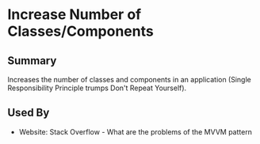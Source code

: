 # Increase Number of Classes/Components

## Summary
Increases the number of classes and components in an application (Single Responsibility Principle trumps Don't Repeat Yourself).


## Used By
* Website: Stack Overflow - What are the problems of the MVVM pattern

